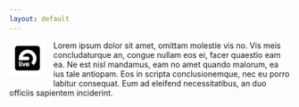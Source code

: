 ```yaml
---
layout: default
---
```

<a href="https://www.ableton.com/en/live"><img src="/img/logo-ableton.png" style="float: left; margin: 0px 15px 15px 0px"></a>Lorem ipsum dolor sit amet, omittam molestie vis no. Vis meis concludaturque an, congue nullam eos ei, facer quaestio eam ea. Ne est nisl mandamus, eam no amet quando malorum, ea ius tale antiopam. Eos in scripta conclusionemque, nec eu porro labitur consequat. Eum ad eleifend necessitatibus, an duo officiis sapientem inciderint.